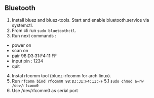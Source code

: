 ## Bluetooth

1. Install bluez and bluez-tools. Start and enable bluetooth.service via systemctl.
2. From cli run `sudo bluetoothctl`.
3. Run next commands : 
* power on
* scan on
* pair 98:D3:31:F4:11:FF
* input pin :  1234
* quit
4. Instal rfcomm tool (bluez-rfcomm for arch linux).
5. Run `rfcomm bind rfcomm0 98:D3:31:F4:11:FF`
5.1  `sudo chmod a+rw /dev/rfcomm0`
6. Use /dev/rfcomm0 as serial port
